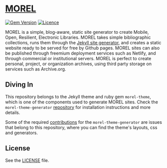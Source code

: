 # [MOREL](https://github.com/morelrep/morel-theme-generator)

[![Gem Version](https://img.shields.io/gem/v/morel-theme)][ruby-gems]
[![Licence](https://img.shields.io/badge/License-GPLv3-blue.svg)][licence]

[licence]: https://github.com/morelrep/morel-theme-generator/blob/1-finish-documentation/LICENCE
[ruby-gems]: https://rubygems.org/gems/jekyll

MOREL is a simple, blog-aware, static site generator to create Mobile, Open, Resilient, Electronic Libraries. MOREL takes simple bibliographic collections, runs them through the [Jekyll site generator](https://jekyllrb.com/), and creates a static website ready to be served for free by Github pages. MOREL sites can also be published through freemium deployment services such as Netlify, and through commercial or institutional servers. MOREL is perfect to create personal, project, or organization archives, using third party storage on services such as Archive.org.

## Diving In

This repository belongs to the Jekyll theme and ruby gem `morel-theme`, which is one of the components used to generate MOREL sites. Check the `morel-theme-generator` [repository](https://github.com/febr3s/morel-site-generator/) for installation instructions and more details.

Some of the required [contributions](https://morelrep.github.com/morel-theme-generator/contribute) for the `morel-theme-generator` are issues that belong to this repository, where you can find the theme's layouts, css and generators.

## License

See the [LICENSE](https://github.com/morelrep/morel-theme-generator/blob/1-finish-documentation/LICENCE) file.
